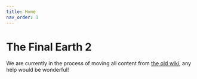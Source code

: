 ```yaml
---
title: Home
nav_order: 1
---
```


# The Final Earth 2
We are currently in the process of moving all content from [the old wiki](tfe2.fandom.com), any help would be wonderful!
